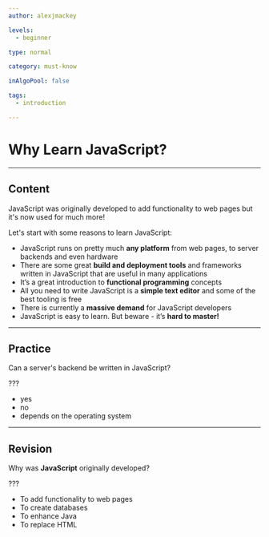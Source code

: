```yaml
---
author: alexjmackey

levels:
  - beginner

type: normal

category: must-know

inAlgoPool: false

tags:
  - introduction

---
```

# Why Learn JavaScript?

---
## Content

JavaScript was originally developed to add functionality to web pages but it's now used for much more!

Let's start with some reasons to learn JavaScript:

- JavaScript runs on pretty much **any platform** from web pages, to server backends and even hardware
- There are some great **build and deployment tools** and frameworks written in JavaScript that are useful in many applications
- It’s a great introduction to **functional programming** concepts
- All you need to write JavaScript is a **simple text editor** and some of the best tooling is free
- There is currently a **massive demand** for JavaScript developers
- JavaScript is easy to learn. But beware - it’s **hard to master!**

---
## Practice

Can a server's backend be written in JavaScript?

???

* yes
* no
* depends on the operating system

---
## Revision

Why was **JavaScript** originally developed?

???

* To add functionality to web pages
* To create databases
* To enhance Java
* To replace HTML
